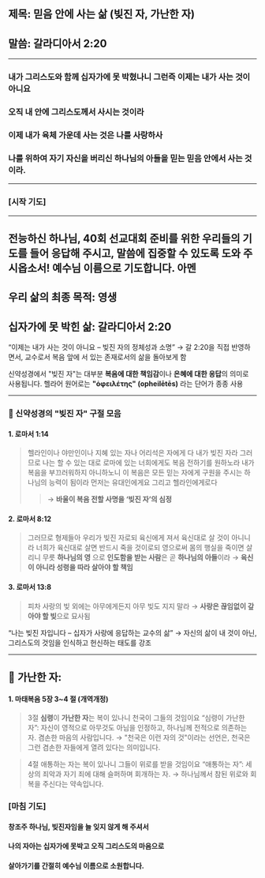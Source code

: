 ## 제목: 믿음 안에 사는 삶 (빚진 자, 가난한 자)
## 말씀: 갈라디아서 2:20
---
### 내가 그리스도와 함께 십자가에 못 박혔나니 그런즉 이제는 내가 사는 것이 아니요 
### 오직 내 안에 그리스도께서 사시는 것이라 
### 이제 내가 육체 가운데 사는 것은 나를 사랑하사 
### 나를 위하여 자기 자신을 버리신 하나님의 아들을 믿는 믿음 안에서 사는 것이라.
---

### [시작 기도]  

---
전능하신 하나님, 40회 선교대회 준비를 위한 
우리들의 기도를 들어 응답해 주시고,
말씀에 집중할 수 있도록 도와 주시옵소서!
예수님 이름으로 기도합니다.
아멘
----

## 우리 삶의 최종 목적: 영생

## 십자가에 못 박힌 삶: 갈라디아서 2:20
 
“이제는 내가 사는 것이 아니요 – 빚진 자의 정체성과 소명”
→ 갈 2:20을 직접 반영하면서, 교수로서 복음 앞에 서 있는 존재로서의 삶을 돌아보게 함

신약성경에서 "빚진 자"는 대부분 **복음에 대한 책임감**이나 **은혜에 대한 응답**의 의미로 사용됩니다. 
헬라어 원어로는 **"ὀφειλέτης" (opheilētēs)** 라는 단어가 종종 사용

---

### 📖 신약성경의 "빚진 자" 구절 모음

#### 1. **로마서 1:14**
> 헬라인이나 야만인이나 지혜 있는 자나 어리석은 자에게 다 내가 빚진 자라
> 그러므로 나는 할 수 있는 대로 로마에 있는 너희에게도 복음 전하기를 원하노라
> 내가 복음을 부끄러워하지 아니하노니 이 복음은 모든 믿는 자에게 구원을 주시는
> 하나님의 능력이 됨이라 먼저는 유대인에게요 그리고 헬라인에게로다
>> → **바울이 복음 전할 사명을 ‘빚진 자’의 심정**

#### 2. **로마서 8:12**
> 그러므로 형제들아 우리가 빚진 자로되 육신에게 져서 육신대로 살 것이 아니니라
> 너희가 육신대로 살면 반드시 죽을 것이로되 영으로써 몸의 행실을 죽이면 살리니
> 무릇 **하나님의 영** 으로 **인도함을 받는 사람**은 곧 **하나님의 아들**이라
> → **육신이 아니라 성령을 따라 살아야 할 책임**

#### 3. **로마서 13:8**
> 피차 사랑의 빚 외에는 아무에게든지 아무 빚도 지지 말라
> → **사랑은 끊임없이 갚아야 할 빚**으로 묘사됨

“나는 빚진 자입니다 – 십자가 사랑에 응답하는 교수의 삶”
→ 자신의 삶이 내 것이 아닌, 그리스도의 것임을 인식하고 헌신하는 태도를 강조

---

## 📖 가난한 자:
#### 1. 마태복음 5장 3~4 절 (개역개정)
> 3절 **심령**이 **가난한 자**는 복이 있나니 천국이 그들의 것임이요
“심령이 가난한 자”: 자신이 영적으로 아무것도 아님을 인정하고, 하나님께 전적으로 의존하는 자. 겸손한 마음의 사람입니다.
→ "천국은 이런 자의 것"이라는 선언은, 천국은 그런 겸손한 자들에게 열려 있다는 의미입니다.

> 4절 애통하는 자는 복이 있나니 그들이 위로를 받을 것임이요
“애통하는 자”: 세상의 죄악과 자기 죄에 대해 슬퍼하며 회개하는 자.
→ 하나님께서 참된 위로와 회복을 주신다는 약속입니다.

### [마침 기도]  
#### 창조주 하나님, 빚진자임을 늘 잊지 않게 해 주셔서 
#### 나의 자아는 십자가에 못박고 오직 그리스도의 마음으로 
#### 살아가기를 간절히 예수님 이름으로 소원합니다.
